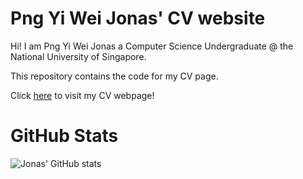 # Png Yi Wei Jonas' CV website

Hi! I am Png Yi Wei Jonas a Computer Science Undergraduate @ the National University of Singapore. 

This repository contains the code for my CV page.

Click [here](https://jonaspng.github.io/cv2/) to visit my CV webpage!

# GitHub Stats
![Jonas' GitHub stats](https://github-readme-stats.vercel.app/api?username=Jonaspng&count_private=true&theme=dark&show_icons=true)
